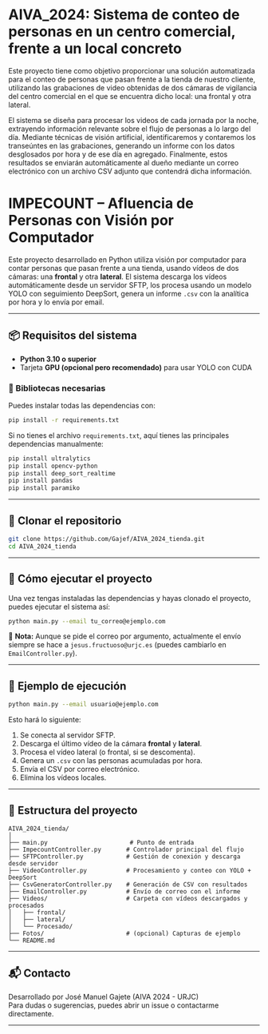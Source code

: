 # AIVA_2024: Sistema de conteo de personas en un centro comercial, frente a un local concreto

Este proyecto tiene como objetivo proporcionar una solución automatizada para el conteo de personas que pasan frente a la tienda de nuestro cliente, utilizando las grabaciones de video obtenidas de dos cámaras de vigilancia del centro comercial en el que se encuentra dicho local: una frontal y otra lateral.

El sistema se diseña para procesar los videos de cada jornada por la noche, extrayendo información relevante sobre el flujo de personas a lo largo del día. Mediante técnicas de visión artificial, identificaremos y contaremos los transeúntes en las grabaciones, generando un informe con los datos desglosados por hora y de ese día en agregado. Finalmente, estos resultados se enviarán automáticamente al dueño mediante un correo electrónico con un archivo CSV adjunto que contendrá dicha información.


# IMPECOUNT – Afluencia de Personas con Visión por Computador

Este proyecto desarrollado en Python utiliza visión por computador para contar personas que pasan frente a una tienda, usando vídeos de dos cámaras: una **frontal** y otra **lateral**. El sistema descarga los vídeos automáticamente desde un servidor SFTP, los procesa usando un modelo YOLO con seguimiento DeepSort, genera un informe `.csv` con la analítica por hora y lo envía por email.

---

## 📦 Requisitos del sistema

- **Python 3.10 o superior**
- Tarjeta **GPU (opcional pero recomendado)** para usar YOLO con CUDA

### 🔧 Bibliotecas necesarias

Puedes instalar todas las dependencias con:

```bash
pip install -r requirements.txt
```

Si no tienes el archivo `requirements.txt`, aquí tienes las principales dependencias manualmente:

```bash
pip install ultralytics
pip install opencv-python
pip install deep_sort_realtime
pip install pandas
pip install paramiko
```

---

## 🔄 Clonar el repositorio

```bash
git clone https://github.com/Gajef/AIVA_2024_tienda.git
cd AIVA_2024_tienda
```

---

## 🚀 Cómo ejecutar el proyecto

Una vez tengas instaladas las dependencias y hayas clonado el proyecto, puedes ejecutar el sistema así:

```bash
python main.py --email tu_correo@ejemplo.com
```

📌 **Nota:** Aunque se pide el correo por argumento, actualmente el envío siempre se hace a `jesus.fructuoso@urjc.es` (puedes cambiarlo en `EmailController.py`).

---

## 🧪 Ejemplo de ejecución

```bash
python main.py --email usuario@ejemplo.com
```

Esto hará lo siguiente:

1. Se conecta al servidor SFTP.
2. Descarga el último vídeo de la cámara **frontal** y **lateral**.
3. Procesa el vídeo lateral (o frontal, si se descomenta).
4. Genera un `.csv` con las personas acumuladas por hora.
5. Envía el CSV por correo electrónico.
6. Elimina los vídeos locales.

---

## 📁 Estructura del proyecto

```
AIVA_2024_tienda/
│
├── main.py                       # Punto de entrada
├── ImpecountController.py       # Controlador principal del flujo
├── SFTPController.py            # Gestión de conexión y descarga desde servidor
├── VideoController.py           # Procesamiento y conteo con YOLO + DeepSort
├── CsvGeneratorController.py    # Generación de CSV con resultados
├── EmailController.py           # Envío de correo con el informe
├── Videos/                      # Carpeta con vídeos descargados y procesados
│   ├── frontal/
│   ├── lateral/
│   └── Procesado/
├── Fotos/                       # (opcional) Capturas de ejemplo
└── README.md
```

---

## 📬 Contacto

Desarrollado por José Manuel Gajete (AIVA 2024 - URJC)  
Para dudas o sugerencias, puedes abrir un issue o contactarme directamente.

---
